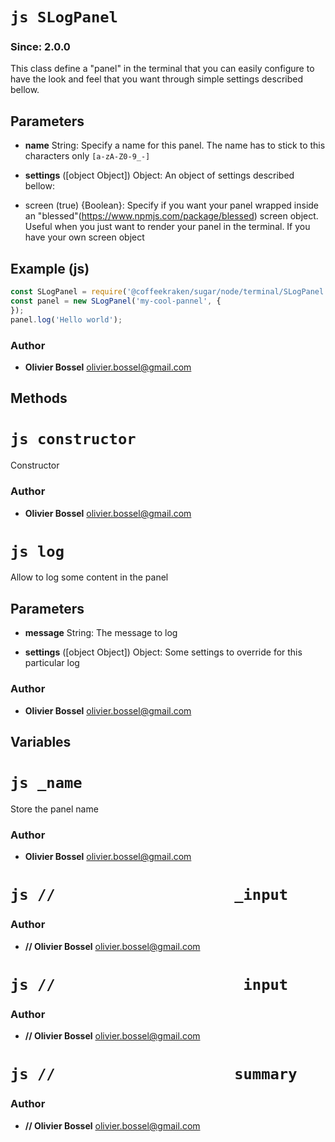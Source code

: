 


<!-- @namespace    sugar.node.blessed -->

# ```js SLogPanel ```
### Since: 2.0.0

This class define a "panel" in the terminal that you can easily configure to have the look and feel that you want
through simple settings described bellow.

## Parameters

- **name**  String: Specify a name for this panel. The name has to stick to this characters only ```[a-zA-Z0-9_-]```

- **settings** ([object Object]) Object: An object of settings described bellow:
- screen (true) {Boolean}: Specify if you want your panel wrapped inside an "blessed"(https://www.npmjs.com/package/blessed) screen object. Useful when you just want to render your panel in the terminal. If you have your own screen object



## Example (js)

```js
const SLogPanel = require('@coffeekraken/sugar/node/terminal/SLogPanel');
const panel = new SLogPanel('my-cool-pannel', {
});
panel.log('Hello world');
```


### Author
- **Olivier Bossel** <a href="mailto:olivier.bossel@gmail.com">olivier.bossel@gmail.com</a> 


## Methods




# ```js constructor ```


Constructor




### Author
- **Olivier Bossel** <a href="mailto:olivier.bossel@gmail.com">olivier.bossel@gmail.com</a> 





# ```js log ```


Allow to log some content in the panel

## Parameters

- **message**  String: The message to log

- **settings** ([object Object]) Object: Some settings to override for this particular log




### Author
- **Olivier Bossel** <a href="mailto:olivier.bossel@gmail.com">olivier.bossel@gmail.com</a> 


## Variables




# ```js _name ```


Store the panel name



### Author
- **Olivier Bossel** <a href="mailto:olivier.bossel@gmail.com">olivier.bossel@gmail.com</a> 





# ```js //                    _input ```






### Author
- **//      Olivier Bossel** <a href="mailto:olivier.bossel@gmail.com">olivier.bossel@gmail.com</a> 





# ```js //                     input ```






### Author
- **//      Olivier Bossel** <a href="mailto:olivier.bossel@gmail.com">olivier.bossel@gmail.com</a> 





# ```js //                    summary ```






### Author
- **//      Olivier Bossel** <a href="mailto:olivier.bossel@gmail.com">olivier.bossel@gmail.com</a> 

